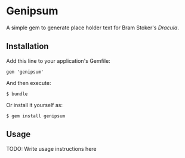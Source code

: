 # Genipsum

A simple gem to generate place holder text for Bram Stoker's *Dracula*.

## Installation

Add this line to your application's Gemfile:

    gem 'genipsum'

And then execute:

    $ bundle

Or install it yourself as:

    $ gem install genipsum

## Usage

TODO: Write usage instructions here
